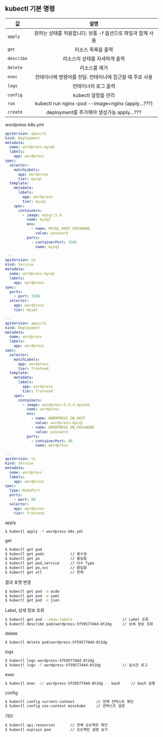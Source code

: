 kubectl 기본 명령
-----

| 값 | 설명 |
|---|:---:|
| `apply`	| 원하는 상태를 적용합니다. 보통 -f 옵션으로 파일과 함께 사용 |
| `get` | 리소스 목록을 출력 |
| `describe` | 리소스의 상태를 자세하게 출력 |
| `delete` | 리소스를 제거 |
| `exec` | 컨테이너에 명령어를 전달. 컨테이너에 접근할 때 주로 사용 |
| `logs` | 컨테이너의 로그 출력 |
| `config` | kubectl 설정을 관리 |
| `run` | kubectl run nginx-pod --image=nginx (apply...???) |
| `create` | deployment를 추가해야 생성가능 apply...??? |

wordpress-k8s.yml

```yaml
apiVersion: apps/v1
kind: Deployment
metadata:
  name: wordpress-mysql
  labels:
    app: wordpress
spec:
  selector:
    matchLabels:
      app: wordpress
      tier: mysql
  template:
    metadata:
      labels:
        app: wordpress
        tier: mysql
    spec:
      containers:
        - image: mysql:5.6
          name: mysql
          env:
            - name: MYSQL_ROOT_PASSWORD
              value: password
          ports:
            - containerPort: 3306
              name: mysql

---
apiVersion: v1
kind: Service
metadata:
  name: wordpress-mysql
  labels:
    app: wordpress
spec:
  ports:
    - port: 3306
  selector:
    app: wordpress
    tier: mysql

---
apiVersion: apps/v1
kind: Deployment
metadata:
  name: wordpress
  labels:
    app: wordpress
spec:
  selector:
    matchLabels:
      app: wordpress
      tier: frontend
  template:
    metadata:
      labels:
        app: wordpress
        tier: frontend
    spec:
      containers:
        - image: wordpress:5.5.3-apache
          name: wordpress
          env:
            - name: WORDPRESS_DB_HOST
              value: wordpress-mysql
            - name: WORDPRESS_DB_PASSWORD
              value: password
          ports:
            - containerPort: 80
              name: wordpress

---
apiVersion: v1
kind: Service
metadata:
  name: wordpress
  labels:
    app: wordpress
spec:
  type: NodePort
  ports:
    - port: 80
  selector:
    app: wordpress
    tier: frontend
```

apply
```bash
$ kubectl apply -f wordpress-k8s.yml
```

get
```bash
$ kubectl get pod
$ kubectl get pods            // 복수형
$ kubectl get po              // 줄임말
$ kubectl get pod,service     // 다수 Type
$ kubectl get po,svc          // 줄임말
$ kubectl get all             // 전체
```

결과 포맷 변경
```bash
$ kubectl get pod -o wide
$ kubectl get pod -o yaml
$ kubectl get pod -o json
```

Label, 상세 정보 조회
```bash
$ kubectl get pod --show-labels                       // Label 조회
$ kubectl describe pod/wordpress-5f59577d4d-8t2dg     // 상세 정보 조회
```

delete
```bash
$ kubectl delete pod/wordpress-5f59577d4d-8t2dg
```

logs
```bash
$ kubectl logs wordpress-5f59577d4d-8t2dg
$ kubectl logs -f wordpress-5f59577d4d-8t2dg          // 실시간 로그
```

exec
```bash
$ kubectl exec -it wordpress-5f59577d4d-8t2dg -- bash     // bash 실행
```

config
```bash
$ kubectl config current-context          // 현재 컨텍스트 확인
$ kubectl config use-context minikube     // 컨텍스트 설정
```

기타
```bash
$ kubectl api-resources       // 전체 오브젝트 확인
$ kubectl explain pod         // 오브젝트 설명 보기
```